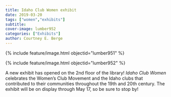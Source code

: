 ```yaml
---
title: Idaho Club Women exhibit
date: 2019-03-20
tags: ["women","exhibits"]
subtitle: 
cover-image: lumber952
categories: ["Exhibits"]
author: Courtney E. Berge
---
```


{% include feature/image.html objectid="lumber951" %}

{% include feature/image.html objectid="lumber952" %}

A new exhibit has opened on the 2nd floor of the library! *Idaho Club Women* celebrates the Women’s Club Movement and the Idaho clubs that contributed to their communities throughout the 19th and 20th century. The exhibit will be on display through May 17, so be sure to stop by!